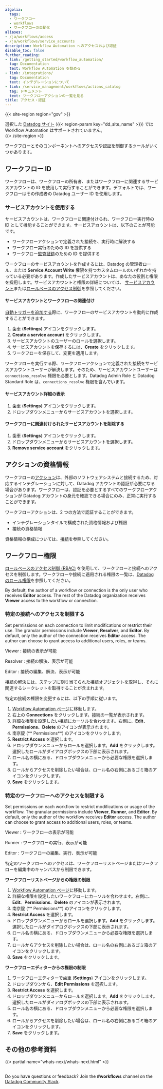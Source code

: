 ```yaml
---
algolia:
  tags:
  - ワークフロー
  - workflows
  - ワークフローの自動化
aliases:
- /ja/workflows/access
- /ja/workflows/service_accounts
description: Workflow Automation へのアクセスおよび認証
disable_toc: false
further_reading:
- link: /getting_started/workflow_automation/
  tag: Documentation
  text: Workflow Automation を始める
- link: /integrations/
  tag: Documentation
  text: インテグレーションについて
- link: /service_management/workflows/actions_catalog
  tag: ドキュメント
  text: ワークフローアクションの一覧を見る
title: アクセス・認証
---
```


{{< site-region region="gov" >}}
<div class="alert alert-warning">選択した <a href="/getting_started/site">Datadog サイト</a> ({{< region-param key="dd_site_name" >}}) では Workflow Automation はサポートされていません。</div>
{{< /site-region >}}

ワークフローとそのコンポーネントへのアクセスや認証を制御するツールがいくつかあります。

## ワークフロー ID

ワークフローは、ワークフローの所有者、またはワークフローに関連するサービスアカウントの ID を使用して実行することができます。デフォルトでは、ワークフローはその作成者の Datadog ユーザー ID を使用します。

### サービスアカウントを使用する

サービスアカウントは、ワークフローに関連付けられ、ワークフロー実行時の ID として機能することができます。サービスアカウントは、以下のことが可能です。
- ワークフローアクションで定義された接続を、実行時に解決する
- ワークフロー実行のための ID を提供する
- ワークフロー[監査証跡][1]のための ID を提供する

ワークフローのサービスアカウントを作成するには、Datadog の管理者ロール、または **Service Account Write** 権限を持つカスタムロールのいずれかを持っている必要があります。作成したサービスアカウントは、あなたの役割と権限を採用します。サービスアカウントと権限の詳細については、 [サービスアカウント][2]または[ロールベースのアクセス制御][3]を参照してください。

#### サービスアカウントとワークフローの関連付け

[自動トリガーを追加する][4]際に、ワークフローのサービスアカウントを動的に作成することができます。

1. 歯車 (**Settings**) アイコンをクリックします。
1. **Create a service account** をクリックします。
1. サービスアカウントのユーザーのロールを選択します。
1. サービスアカウントを保存するには、**Create** をクリックします。
1. ワークフローを保存して、変更を適用します。

ワークフローを実行する際、ワークフローアクションで定義された接続をサービスアカウントユーザーが解決します。そのため、サービスアカウントユーザーは `connections_resolve` 権限を必要とします。Datadog Admin Role と Datadog Standard Role は、`connections_resolve` 権限を含んでいます。

#### サービスアカウント詳細の表示

1. 歯車 (**Settings**) アイコンをクリックします。
1. ドロップダウンメニューからサービスアカウントを選択します。

#### ワークフローに関連付けられたサービスアカウントを削除する

1. 歯車 (**Settings**) アイコンをクリックします。
1. ドロップダウンメニューからサービスアカウントを選択します。
1. **Remove service account** をクリックします。

## アクションの資格情報

ワークフローの[アクション][5]は、外部のソフトウェアシステムと接続するため、対応するインテグレーションに対して、Datadog アカウントの認証が必要になる場合があります。ワークフローは、認証を必要とするすべてのワークフローアクションが Datadog アカウントの身元を確認できる場合にのみ、正常に実行することができます。

ワークフローアクションは、2 つの方法で認証することができます。
- インテグレーションタイルで構成された資格情報および権限
- 接続の資格情報

資格情報の構成については、[接続][6]を参照してください。

## ワークフロー権限

[ロールベースのアクセス制御 (RBAC)][3] を使用して、ワークフローと接続へのアクセスを制御します。ワークフローや接続に適用される権限の一覧は、[Datadog のロール権限][7]を参照してください。

By default, the author of a workflow or connection is the only user who receives **Editor** access. The rest of the Datadog organization receives **Viewer** access to the workflow or connection.

### 特定の接続へのアクセスを制限する

Set permissions on each connection to limit modifications or restrict their use. The granular permissions include **Viewer**, **Resolver**, and **Editor**. By default, only the author of the connection receives **Editor** access. The author can choose to grant access to additional users, roles, or teams.

Viewer
: 接続の表示が可能

Resolver
: 接続の解決、表示が可能

Editor
: 接続の編集、解決、表示が可能

接続の解決には、ステップに割り当てられた接続オブジェクトを取得し、それに関連するシークレットを取得することが含まれます。

特定の接続の権限を変更するには、以下の手順に従います。

1. [Workflow Automation ページ][8]に移動します。
1. 右上の **Connections** をクリックします。接続の一覧が表示されます。
1. 詳細な権限を設定したい接続にカーソルを合わせます。右側に、**Edit**、**Permissions**、**Delete** のアイコンが表示されます。
1. 南京錠 (** Permissions**) のアイコンをクリックします。
1. **Restrict Access** を選択します。
1. ドロップダウンメニューからロールを選択します。**Add** をクリックします。選択したロールがダイアログボックスの下部に表示されます。
1. ロール名の横にある、ドロップダウンメニューから必要な権限を選択します。
1. ロールからアクセスを削除したい場合は、ロール名の右側にあるゴミ箱のアイコンをクリックします。
1. **Save** をクリックします。

### 特定のワークフローへのアクセスを制限する

Set permissions on each workflow to restrict modifications or usage of the workflow. The granular permissions include **Viewer**, **Runner**, and **Editor**. By default, only the author of the workflow receives **Editor** access. The author can choose to grant access to additional users, roles, or teams.

Viewer
: ワークフローの表示が可能

Runner
: ワークフローの実行、表示が可能

Editor
: ワークフローの編集、実行、表示が可能

特定のワークフローへのアクセスは、ワークフローリストページまたはワークフローを編集中のキャンバスから制限できます。

**ワークフローリストページからの権限の制限**
1. [Workflow Automation ページ][8]に移動します。
1. 詳細な権限を設定したいワークフローにカーソルを合わせます。右側に、**Edit**、**Permissions**、**Delete** のアイコンが表示されます。
1. 南京錠 (** Permissions**) のアイコンをクリックします。
1. **Restrict Access** を選択します。
1. ドロップダウンメニューからロールを選択します。**Add** をクリックします。選択したロールがダイアログボックスの下部に表示されます。
1. ロール名の横にある、ドロップダウンメニューから必要な権限を選択します。
1. ロールからアクセスを削除したい場合は、ロール名の右側にあるゴミ箱のアイコンをクリックします。
1. **Save** をクリックします。

**ワークフローエディターからの権限の制限**
1. ワークフローエディターで歯車 (**Settings**) アイコンをクリックします。
1. ドロップダウンから、**Edit Permissions** を選択します。
1. **Restrict Access** を選択します。
1. ドロップダウンメニューからロールを選択します。**Add** をクリックします。選択したロールがダイアログボックスの下部に表示されます。
1. ロール名の横にある、ドロップダウンメニューから必要な権限を選択します。
1. ロールからアクセスを削除したい場合は、ロール名の右側にあるゴミ箱のアイコンをクリックします。
1. **Save** をクリックします。

## その他の参考資料

{{< partial name="whats-next/whats-next.html" >}}

<br>Do you have questions or feedback? Join the **#workflows** channel on the [Datadog Community Slack][9].

[1]: /ja/account_management/audit_trail/#overview
[2]: /ja/account_management/org_settings/service_accounts/
[3]: /ja/account_management/rbac/
[4]: /ja/service_management/workflows/trigger/
[5]: /ja/service_management/workflows/actions_catalog/
[6]: /ja/service_management/workflows/connections/
[7]: /ja/account_management/rbac/permissions/#workflow-automation
[8]: https://app.datadoghq.com/workflow
[9]: https://datadoghq.slack.com/
